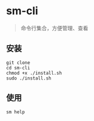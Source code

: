 # sm-cli

> 命令行集合，方便管理、查看

## 安装

```
git clone 
cd sm-cli
chmod +x ./install.sh
sudo ./install.sh
```

## 使用

```
sm help
```